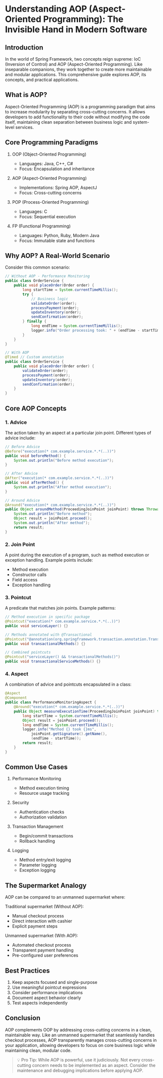 # Understanding AOP (Aspect-Oriented Programming): The Invisible Hand in Modern Software

## Introduction
In the world of Spring Framework, two concepts reign supreme: IoC (Inversion of Control) and AOP (Aspect-Oriented Programming). Like inseparable companions, they work together to create more maintainable and modular applications. This comprehensive guide explores AOP, its concepts, and practical applications.

## What is AOP?
Aspect-Oriented Programming (AOP) is a programming paradigm that aims to increase modularity by separating cross-cutting concerns. It allows developers to add functionality to their code without modifying the code itself, maintaining clean separation between business logic and system-level services.

## Core Programming Paradigms
1. OOP (Object-Oriented Programming)
    - Languages: Java, C++, C#
    - Focus: Encapsulation and inheritance

2. AOP (Aspect-Oriented Programming)
    - Implementations: Spring AOP, AspectJ
    - Focus: Cross-cutting concerns

3. POP (Process-Oriented Programming)
    - Languages: C
    - Focus: Sequential execution

4. FP (Functional Programming)
    - Languages: Python, Ruby, Modern Java
    - Focus: Immutable state and functions

## Why AOP? A Real-World Scenario
Consider this common scenario:

```java
// Without AOP - Performance Monitoring
public class OrderService {
    public void placeOrder(Order order) {
        long startTime = System.currentTimeMillis();
        try {
            // Business logic
            validateOrder(order);
            processPayment(order);
            updateInventory(order);
            sendConfirmation(order);
        } finally {
            long endTime = System.currentTimeMillis();
            logger.info("Order processing took: " + (endTime - startTime) + "ms");
        }
    }
}

// With AOP
@Timed // Custom annotation
public class OrderService {
    public void placeOrder(Order order) {
        validateOrder(order);
        processPayment(order);
        updateInventory(order);
        sendConfirmation(order);
    }
}
```

## Core AOP Concepts

### 1. Advice
The action taken by an aspect at a particular join point. Different types of advice include:

```java
// Before Advice
@Before("execution(* com.example.service.*.*(..))")
public void beforeMethod() {
    System.out.println("Before method execution");
}

// After Advice
@After("execution(* com.example.service.*.*(..))")
public void afterMethod() {
    System.out.println("After method execution");
}

// Around Advice
@Around("execution(* com.example.service.*.*(..))")
public Object aroundMethod(ProceedingJoinPoint joinPoint) throws Throwable {
    System.out.println("Before method");
    Object result = joinPoint.proceed();
    System.out.println("After method");
    return result;
}
```

### 2. Join Point
A point during the execution of a program, such as method execution or exception handling. Example points include:
- Method execution
- Constructor calls
- Field access
- Exception handling

### 3. Pointcut
A predicate that matches join points. Example patterns:

```java
// Method execution in specific package
@Pointcut("execution(* com.example.service.*.*(..))")
public void serviceLayer() {}

// Methods annotated with @Transactional
@Pointcut("@annotation(org.springframework.transaction.annotation.Transactional)")
public void transactionalMethods() {}

// Combined pointcuts
@Pointcut("serviceLayer() && transactionalMethods()")
public void transactionalServiceMethods() {}
```

### 4. Aspect
A combination of advice and pointcuts encapsulated in a class:

```java
@Aspect
@Component
public class PerformanceMonitoringAspect {
    @Around("execution(* com.example.service.*.*(..))")
    public Object measureExecutionTime(ProceedingJoinPoint joinPoint) throws Throwable {
        long startTime = System.currentTimeMillis();
        Object result = joinPoint.proceed();
        long endTime = System.currentTimeMillis();
        logger.info("Method {} took {}ms", 
            joinPoint.getSignature().getName(), 
            (endTime - startTime));
        return result;
    }
}
```

## Common Use Cases
1. Performance Monitoring
    - Method execution timing
    - Resource usage tracking

2. Security
    - Authentication checks
    - Authorization validation

3. Transaction Management
    - Begin/commit transactions
    - Rollback handling

4. Logging
    - Method entry/exit logging
    - Parameter logging
    - Exception logging

## The Supermarket Analogy
AOP can be compared to an unmanned supermarket where:

Traditional supermarket (Without AOP):
- Manual checkout process
- Direct interaction with cashier
- Explicit payment steps

Unmanned supermarket (With AOP):
- Automated checkout process
- Transparent payment handling
- Pre-configured user preferences

## Best Practices
1. Keep aspects focused and single-purpose
2. Use meaningful pointcut expressions
3. Consider performance implications
4. Document aspect behavior clearly
5. Test aspects independently

## Conclusion
AOP complements OOP by addressing cross-cutting concerns in a clean, maintainable way. Like an unmanned supermarket that seamlessly handles checkout processes, AOP transparently manages cross-cutting concerns in your application, allowing developers to focus on core business logic while maintaining clean, modular code.

> 💡 Pro Tip: While AOP is powerful, use it judiciously. Not every cross-cutting concern needs to be implemented as an aspect. Consider the maintenance and debugging implications before applying AOP.
